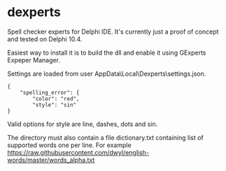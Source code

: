 # dexperts

Spell checker experts for Delphi IDE. It's currently just a proof of concept and tested on Delphi 10.4.

Easiest way to install it is to build the dll and enable it using GExperts Expeper Manager.

Settings are loaded from user AppData\Local\Dexperts\settings.json.

```
{
	"spelling_error": {
		"color": "red",
		"style": "sin"
}
```

Valid options for style are line, dashes, dots and sin.

The directory must also contain a file dictionary.txt containing list of supported words one per line. For example https://raw.githubusercontent.com/dwyl/english-words/master/words_alpha.txt
